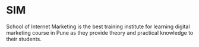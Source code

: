 # SIM
School of Internet Marketing is the best training institute for learning digital marketing course in Pune as they provide theory and practical knowledge to their students.
